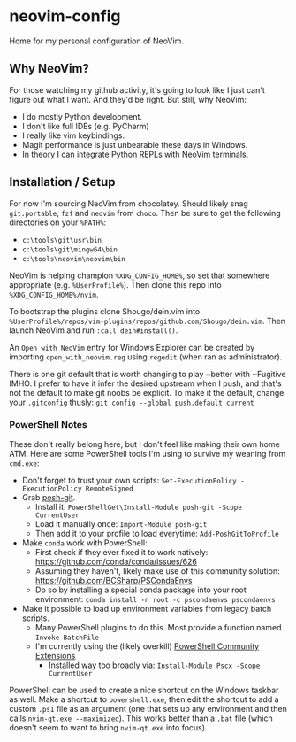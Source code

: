 # neovim-config
Home for my personal configuration of NeoVim.

## Why NeoVim?

For those watching my github activity, it's going to look like I just can't figure out what I want.  And they'd be right.  But still, why NeoVim:
  - I do mostly Python development.
  - I don't like full IDEs (e.g. PyCharm)
  - I really like vim keybindings.
  - Magit performance is just unbearable these days in Windows.
  - In theory I can integrate Python REPLs with NeoVim terminals.

## Installation / Setup

For now I'm sourcing NeoVim from chocolatey.  Should likely snag `git.portable`, `fzf` and `neovim` from `choco`.  Then be sure to get the following directories on your `%PATH%`:
  - `c:\tools\git\usr\bin`
  - `c:\tools\git\mingw64\bin`
  - `c:\tools\neovim\neovim\bin`

NeoVim is helping champion `%XDG_CONFIG_HOME%`, so set that somewhere appropriate (e.g. `%UserProfile%`).  Then clone this repo into `%XDG_CONFIG_HOME%/nvim`.

To bootstrap the plugins clone Shougo/dein.vim into `%UserProfile%/repos/vim-plugins/repos/github.com/Shougo/dein.vim`.  Then launch NeoVim and run `:call dein#install()`.

An `Open with NeoVim` entry for Windows Explorer can be created by importing `open_with_neovim.reg` using `regedit` (when ran as administrator).

There is one git default that is worth changing to play ~better with ~Fugitive IMHO.  I prefer to have it infer the desired upstream when I push, and that's not the default to make git noobs be explicit.  To make it the default, change your `.gitconfig` thusly:
`git config --global push.default current`

### PowerShell Notes

These don't really belong here, but I don't feel like making their own home ATM.  Here are some PowerShell tools I'm using to survive my weaning from `cmd.exe`:
  * Don't forget to trust your own scripts: `Set-ExecutionPolicy -ExecutionPolicy RemoteSigned`
  * Grab [posh-git](https://github.com/dahlbyk/posh-git).
    * Install it: `PowerShellGet\Install-Module posh-git -Scope CurrentUser`
    * Load it manually once: `Import-Module posh-git`
    * Then add it to your profile to load everytime: `Add-PoshGitToProfile`
  * Make `conda` work with PowerShell:
    * First check if they ever fixed it to work natively: https://github.com/conda/conda/issues/626
    * Assuming they haven't, likely make use of this community solution: https://github.com/BCSharp/PSCondaEnvs
    * Do so by installing a special conda package into your root environment: `conda install -n root -c pscondaenvs pscondaenvs`
  * Make it possible to load up environment variables from legacy batch scripts.
    * Many PowerShell plugins to do this.  Most provide a function named `Invoke-BatchFile`
    * I'm currently using the (likely overkill) [PowerShell Community Extensions](https://github.com/Pscx/Pscx)
      * Installed way too broadly via: `Install-Module Pscx -Scope CurrentUser`

PowerShell can be used to create a nice shortcut on the Windows taskbar as well.  Make a shortcut to `powershell.exe`, then edit the shortcut to add a custom `.ps1` file as an argument (one that sets up any environment and then calls `nvim-qt.exe --maximized`).  This works better than a `.bat` file (which doesn't seem to want to bring `nvim-qt.exe` into focus).
